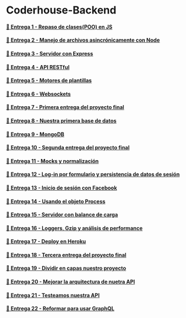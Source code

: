 # Coderhouse-Backend

#### [🔗 Entrega 1 - Repaso de clases(POO) en JS](https://github.com/nehuenortega/Coderhouse-Backend/tree/main/Entrega_01)

#### [🔗 Entrega 2 - Manejo de archivos asincrónicamente con Node](https://github.com/nehuenortega/Coderhouse-Backend/tree/main/Entrega_02)

#### [🔗 Entrega 3 - Servidor con Express](https://github.com/nehuenortega/Coderhouse-Backend/tree/main/Entrega_03)

#### [🔗 Entrega 4 - API RESTful](https://github.com/nehuenortega/Coderhouse-Backend/tree/main/Entrega_04)

#### [🔗 Entrega 5 - Motores de plantillas](https://github.com/nehuenortega/Coderhouse-Backend/tree/main/Entrega_05)

#### [🔗 Entrega 6 - Websockets](https://github.com/nehuenortega/Coderhouse-Backend/tree/main/Entrega_06)

#### [🔗 Entrega 7 - Primera entrega del proyecto final](https://github.com/nehuenortega/Coderhouse-Backend/tree/main/Entrega_07)

#### [🔗 Entrega 8 - Nuestra primera base de datos](https://github.com/nehuenortega/Coderhouse-Backend/tree/main/Entrega_08)

#### [🔗 Entrega 9 - MongoDB](https://github.com/nehuenortega/Coderhouse-Backend/tree/main/Entrega_09)

#### [🔗 Entrega 10 - Segunda entrega del proyecto final](https://github.com/nehuenortega/Coderhouse-Backend/tree/main/Entrega_10)

#### [🔗 Entrega 11 - Mocks y normalización](https://github.com/nehuenortega/Coderhouse-Backend/tree/main/Entrega_11)

#### [🔗 Entrega 12 - Log-in por formulario y persistencia de datos de sesión](https://github.com/nehuenortega/Coderhouse-Backend/tree/main/Entrega_12)

#### [🔗 Entrega 13 - Inicio de sesión con Facebook](https://github.com/nehuenortega/Coderhouse-Backend/tree/main/Entrega_13)

#### [🔗 Entrega 14 - Usando el objeto Process](https://github.com/nehuenortega/Coderhouse-Backend/tree/main/Entrega_14)

#### [🔗 Entrega 15 - Servidor con balance de carga](https://github.com/nehuenortega/Coderhouse-Backend/tree/main/Entrega_15)

#### [🔗 Entrega 16 - Loggers, Gzip y análisis de performance](https://github.com/nehuenortega/Coderhouse-Backend/tree/main/Entrega_16)

#### [🔗 Entrega 17 - Deploy en Heroku](https://github.com/nehuenortega/Coderhouse-Backend/tree/main/Entrega_17)

#### [🔗 Entrega 18 - Tercera entrega del proyecto final](https://github.com/nehuenortega/Coderhouse-Backend/tree/main/Entrega_18)

#### [🔗 Entrega 19 - Dividir en capas nuestro proyecto](https://github.com/nehuenortega/Coderhouse-Backend/tree/main/Entrega_19)

#### [🔗 Entrega 20 - Mejorar la arquitectura de nuetra API](https://github.com/nehuenortega/Coderhouse-Backend/tree/main/Entrega_20)

#### [🔗 Entrega 21 - Testeamos nuestra API](https://github.com/nehuenortega/Coderhouse-Backend/tree/main/Entrega_21)

#### [🔗 Entrega 22 - Reformar para usar GraphQL](https://github.com/nehuenortega/Coderhouse-Backend/tree/main/Entrega_22)